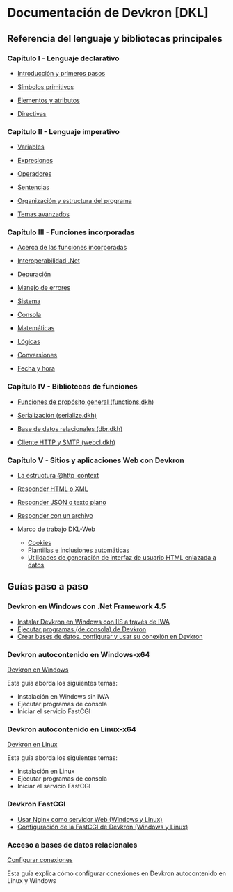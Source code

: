 # Documentación de Devkron [DKL]

## Referencia del lenguaje y bibliotecas principales

### Capítulo I - Lenguaje declarativo

* [Introducción y primeros pasos](Referencia-del-lenguaje-Devkron/Introduccion/Primeros-pasos.md)	

* [Símbolos primitivos](Referencia-del-lenguaje-Devkron/Introduccion/Simbolos-primitivos.md)
  
* [Elementos y atributos](Referencia-del-lenguaje-Devkron/Introduccion/Elementos-y-atributos.md)
  
* [Directivas](Referencia-del-lenguaje-Devkron/Introduccion/Directivas.md)
      
### Capítulo II - Lenguaje imperativo

* [Variables](Referencia-del-lenguaje-Devkron/Lenguaje-imperativo/Variables.md)

* [Expresiones](Referencia-del-lenguaje-Devkron/Lenguaje-imperativo/Expresiones.md)

* [Operadores](Referencia-del-lenguaje-Devkron/Lenguaje-imperativo/Operadores.md)

* [Sentencias](Referencia-del-lenguaje-Devkron/Lenguaje-imperativo/Sentencias.md)

* [Organización y estructura del programa](Referencia-del-lenguaje-Devkron/Lenguaje-imperativo/Organizacion_y_estructura_del_programa.md)

* [Temas avanzados](Referencia-del-lenguaje-Devkron/Lenguaje-imperativo/Temas_avanzados.md)

### Capítulo III - Funciones incorporadas

* [Acerca de las funciones incorporadas](Referencia-del-lenguaje-Devkron/Funciones-incorporadas/acerca-de-las-funciones-incorporadas.md)

* [Interoperabilidad .Net](Referencia-del-lenguaje-Devkron/Funciones-incorporadas/Interoperabilidad-dotNet.md)

* [Depuración](Referencia-del-lenguaje-Devkron/Funciones-incorporadas/depuracion.md)

* [Manejo de errores](Referencia-del-lenguaje-Devkron/Funciones-incorporadas/Manejo-de-errores.md)

* [Sistema](Referencia-del-lenguaje-Devkron/Funciones-incorporadas/Sistema.md)

* [Consola](Referencia-del-lenguaje-Devkron/Funciones-incorporadas/Consola.md)

* [Matemáticas](Referencia-del-lenguaje-Devkron/Funciones-incorporadas/Matematicas.md)

* [Lógicas](Referencia-del-lenguaje-Devkron/Funciones-incorporadas/Logicas.md)

* [Conversiones](Referencia-del-lenguaje-Devkron/Funciones-incorporadas/Conversiones.md)

* [Fecha y hora](Referencia-del-lenguaje-Devkron/Funciones-incorporadas/Fecha-y-hora.md)

### Capítulo IV - Bibliotecas de funciones

* [Funciones de propósito general (functions.dkh)](Bibliotecas-de-funciones/functions/functions.md)

* [Serialización (serialize.dkh)](Bibliotecas-de-funciones/serialize/serialize.md)

* [Base de datos relacionales (dbr.dkh)](Bibliotecas-de-funciones/dbr/dbr.md)

* [Cliente HTTP y SMTP (webcl.dkh)](Bibliotecas-de-funciones/webcl/webcl.md)

### Capítulo V - Sitios y aplicaciones Web con Devkron

* [La estructura @http_context](Sitios-y-aplicaciones-Web-con-DKL/Como-funciona.md)

* [Responder HTML o XML](Sitios-y-aplicaciones-Web-con-DKL/responder-html-xml.md)

* [Responder JSON o texto plano](Sitios-y-aplicaciones-Web-con-DKL/responder-json-text.md)

* [Responder con un archivo](Sitios-y-aplicaciones-Web-con-DKL/responder-archivo.md)

* Marco de trabajo DKL-Web
  * [Cookies](Sitios-y-aplicaciones-Web-con-DKL/cookies.md)
  * [Plantillas e inclusiones automáticas](Sitios-y-aplicaciones-Web-con-DKL/website.md)
  * [Utilidades de generación de interfaz de usuario HTML enlazada a datos](Sitios-y-aplicaciones-Web-con-DKL/uielements.md)

## Guías paso a paso
### Devkron en Windows con .Net Framework 4.5
* [Instalar Devkron en Windows con IIS a través de IWA](Guias-paso-a-paso/Windows/Instalar-DKL-Win-IWA.md)
* [Ejecutar programas (de consola) de Devkron](Guias-paso-a-paso/Windows/ejecutar-consola-dkl.md)
* [Crear bases de datos, configurar y usar su conexión en Devkron](Guias-paso-a-paso/Windows/crear-db-y-conexion.md)

### Devkron autocontenido en Windows-x64
[Devkron en Windows](Guias-paso-a-paso/Windows/Instalar-dkl-winx64.md)

Esta guía aborda los siguientes temas:
  * Instalación en Windows sin IWA
  * Ejecutar programas de consola
  * Iniciar el servicio FastCGI

### Devkron autocontenido en Linux-x64
[Devkron en Linux](Guias-paso-a-paso/Linux/Instalar-dkl-Linux.md)

Esta guía aborda los siguientes temas:
  * Instalación en Linux
  * Ejecutar programas de consola
  * Iniciar el servicio FastCGI

### Devkron FastCGI
* [Usar Nginx como servidor Web (Windows y Linux)](Guias-paso-a-paso/nginx-fastcgi.md)
* [Configuración de la FastCGI de Devkron (Windows y Linux)](Guias-paso-a-paso/devkron-fastcgi.md)

### Acceso a bases de datos relacionales
[Configurar conexiones](Guias-paso-a-paso/configurar-connections.md)

Esta guía explica cómo configurar conexiones en Devkron autocontenido en Linux y Windows
